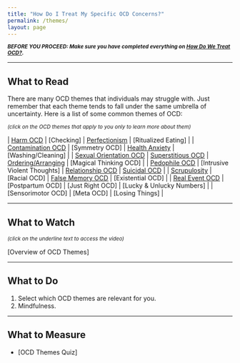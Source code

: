```yaml
---
title: "How Do I Treat My Specific OCD Concerns?"
permalink: /themes/
layout: page
---
```

<sup>***BEFORE YOU PROCEED: Make sure you have completed everything on <ins>[How Do We Treat OCD?](https://nader938.github.io/treatment)</ins>.***</sup>
- - - -

## What to Read
There are many OCD themes that individuals may struggle with. Just remember that each theme tends to fall under the same umbrella of uncertainty.
Here is a list of some common themes of OCD:

<sup>*(click on the OCD themes that apply to you only to learn more about them)*</sup>

| <ins>[Harm OCD](https://nader938.github.io/themes/harm-ocd/)</ins> | [Checking] | <ins>[Perfectionism](https://nader938.github.io/themes/perfectionism/)</ins> | [Ritualized Eating] |
| <ins>[Contamination OCD](https://nader938.github.io/themes/contamination-ocd/)</ins> | [Symmetry OCD] | <ins>[Health Anxiety](https://nader938.github.io/themes/health-anxiety/)</ins> | [Washing/Cleaning] |
| <ins>[Sexual Orientation OCD](https://nader938.github.io/themes/sexual-orientation-ocd/)</ins> | <ins>[Superstitious OCD](https://nader938.github.io/themes/superstitious-ocd/)</ins> | <ins>[Ordering/Arranging](https://nader938.github.io/themes/ordering-arranging/)</ins> | [Magical Thinking OCD] |
| <ins>[Pedophile OCD](https://nader938.github.io/themes/pedophile-ocd/)</ins> | [Intrusive Violent Thoughts] | <ins>[Relationship OCD](https://nader938.github.io/themes/relationship-ocd/)</ins> | <ins>[Suicidal OCD](https://nader938.github.io/themes/suicidal-ocd/)</ins> |
| <ins>[Scrupulosity](https://nader938.github.io/themes/scrupulosity/)</ins> | [Racial OCD] | <ins>[False Memory OCD](https://nader938.github.io/themes/false-memory-ocd/)</ins> | [Existential OCD] |
| <ins>[Real Event OCD](https://nader938.github.io/themes/real-event-ocd/)</ins> | [Postpartum OCD] | [Just Right OCD] | [Lucky & Unlucky Numbers] |
| [Sensorimotor OCD] | [Meta OCD] | [Losing Things] |

- - - -

## What to Watch
<sup>*(click on the underline text to access the video)*</sup>

[Overview of OCD Themes]

- - - -

## What to Do
1. Select which OCD themes are relevant for you.
2. Mindfulness.

- - - -

## What to Measure
- [OCD Themes Quiz]
